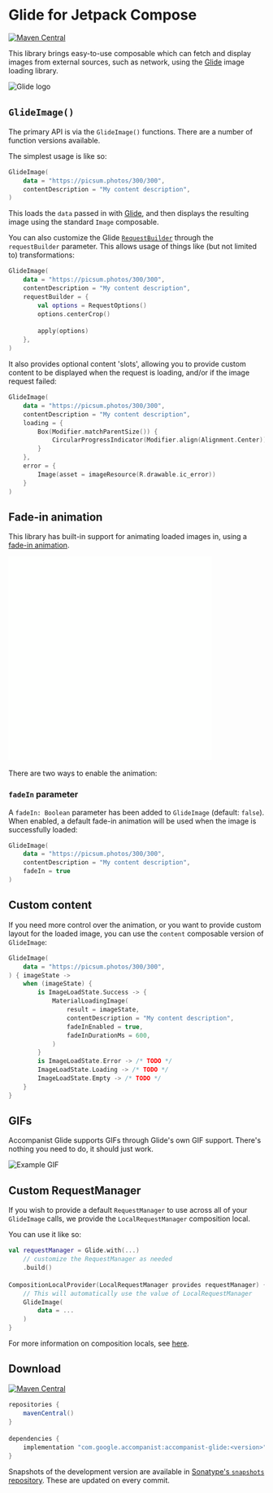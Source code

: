 # Glide for Jetpack Compose

[![Maven Central](https://img.shields.io/maven-central/v/com.google.accompanist/accompanist-glide)](https://search.maven.org/search?q=g:com.google.accompanist)

This library brings easy-to-use composable which can fetch and display images from external sources, such as network, using the [Glide][glide] image loading library.

<img src="https://github.com/bumptech/glide/blob/master/static/glide_logo.png?raw=true" width="480" alt="Glide logo">

## `GlideImage()`

The primary API is via the `GlideImage()` functions. There are a number of function versions available.

The simplest usage is like so:

```kotlin 
GlideImage(
    data = "https://picsum.photos/300/300",
    contentDescription = "My content description",
)
```

This loads the `data` passed in with [Glide][glide], and then displays the resulting image using the standard `Image` composable.

You can also customize the Glide [`RequestBuilder`](https://bumptech.github.io/glide/javadocs/4110/com/bumptech/glide/RequestBuilder.html) through the `requestBuilder` parameter. This allows usage of things like (but not limited to) transformations:

```kotlin
GlideImage(
    data = "https://picsum.photos/300/300",
    contentDescription = "My content description",
    requestBuilder = {
        val options = RequestOptions()
        options.centerCrop()

        apply(options)
    },
)
```

It also provides optional content 'slots', allowing you to provide custom content to be displayed when the request is loading, and/or if the image request failed:

``` kotlin
GlideImage(
    data = "https://picsum.photos/300/300",
    contentDescription = "My content description",
    loading = {
        Box(Modifier.matchParentSize()) {
            CircularProgressIndicator(Modifier.align(Alignment.Center))
        }
    },
    error = {
        Image(asset = imageResource(R.drawable.ic_error))
    }
)
```

## Fade-in animation

This library has built-in support for animating loaded images in, using a [fade-in animation](https://material.io/archive/guidelines/patterns/loading-images.html).

![](./images/crossfade.gif)

There are two ways to enable the animation:

### `fadeIn` parameter

A `fadeIn: Boolean` parameter has been added to `GlideImage` (default: `false`). When enabled, a default fade-in animation will be used when the image is successfully loaded:

``` kotlin
GlideImage(
    data = "https://picsum.photos/300/300",
    contentDescription = "My content description",
    fadeIn = true
)
```

## Custom content

If you need more control over the animation, or you want to provide custom layout for the loaded image, you can use the `content` composable version of `GlideImage`:

``` kotlin
GlideImage(
    data = "https://picsum.photos/300/300",
) { imageState ->
    when (imageState) {
        is ImageLoadState.Success -> {
            MaterialLoadingImage(
                result = imageState,
                contentDescription = "My content description",
                fadeInEnabled = true,
                fadeInDurationMs = 600,
            )
        }
        is ImageLoadState.Error -> /* TODO */
        ImageLoadState.Loading -> /* TODO */
        ImageLoadState.Empty -> /* TODO */
    }
}
```

## GIFs

Accompanist Glide supports GIFs through Glide's own GIF support. There's nothing you need to do, it should just work.

![Example GIF](https://media.giphy.com/media/6oMKugqovQnjW/giphy.gif)

## Custom RequestManager

If you wish to provide a default `RequestManager` to use across all of your `GlideImage`
calls, we provide the `LocalRequestManager` composition local.

You can use it like so:

``` kotlin
val requestManager = Glide.with(...)
    // customize the RequestManager as needed
    .build()

CompositionLocalProvider(LocalRequestManager provides requestManager) {
    // This will automatically use the value of LocalRequestManager
    GlideImage(
        data = ...
    )
}
```

For more information on composition locals, see [here](https://developer.android.com/reference/kotlin/androidx/compose/runtime/CompositionLocal).

## Download

[![Maven Central](https://img.shields.io/maven-central/v/com.google.accompanist/accompanist-glide)](https://search.maven.org/search?q=g:com.google.accompanist)

```groovy
repositories {
    mavenCentral()
}

dependencies {
    implementation "com.google.accompanist:accompanist-glide:<version>"
}
```

Snapshots of the development version are available in [Sonatype's `snapshots` repository][snap]. These are updated on every commit.

[compose]: https://developer.android.com/jetpack/compose
[snap]: https://oss.sonatype.org/content/repositories/snapshots/dev/google/accompanist/accompanist-glide/
[glide]: https://bumptech.github.io/glide/
